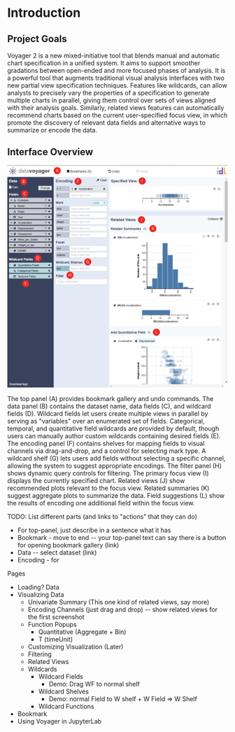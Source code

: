 # Introduction

## Project Goals

Voyager 2 is a new mixed-initiative tool that blends manual and automatic chart specification in a unified system. It aims to support smoother gradations between open-ended and more focused phases of analysis. It is a powerful tool that augments traditional visual analysis interfaces with two new partial view specification techniques. Features like wildcards, can allow analysts to precisely vary the properties of a specification to generate multiple charts in parallel, giving them control over sets of views aligned with their analysis goals. Similarly, related views features can automatically recommend charts based on the current user-specified focus view, in which promote the discovery of relevant data fields and alternative ways to summarize or encode the data.

## Interface Overview

![User Interface](.gitbook/assets/ui.png)

The top panel \(A\) provides bookmark gallery and undo commands. The data panel \(B\) contains the dataset name, data fields \(C\), and wildcard fields \(D\). Wildcard fields let users create multiple views in parallel by serving as "variables" over an enumerated set of fields. Categorical, temporal, and quantitative field wildcards are provided by default, though users can manually author custom wildcards containing desired fields \(E\). The encoding panel \(F\) contains shelves for mapping fields to visual channels via drag-and-drop, and a control for selecting mark type. A wildcard shelf \(G\) lets users add fields without selecting a specific channel, allowing the system to suggest appropriate encodings. The filter panel \(H\) shows dynamic query controls for filtering. The primary focus view \(I\) displays the currently specified chart. Related views \(J\) show recommended plots relevant to the focus view. Related summaries \(K\) suggest aggregate plots to summarize the data. Field suggestions \(L\) show the results of encoding one additional field within the focus view.

TODO: List different parts \(and links to "actions" that they can do\)

* For top-panel, just describe in a sentence what it has
* Bookmark - move to end -- your top-panel text can say there is a button for opening bookmark gallery \(link\)
* Data -- select dataset \(link\)
* Encoding - for 

Pages

* Loading? Data
* Visualizing Data
  * Univariate Summary \(This one kind of related views, say more\)
  * Encoding Channels \(just drag and drop\) -- show related views for the first screenshot
  * Function Popups
    * Quantitative \(Aggregate + Bin\)
    * T \(timeUnit\)
  * Customizing Visualization \(Later\)
  * Filtering
  * Related Views
  * Wildcards
    * Wildcard Fields
      * Demo: Drag WF to normal shelf
    * Wildcard Shelves
      * Demo: normal Field to W shelf + W Field =&gt; W Shelf
    * Wildcard Functions
* Bookmark
* Using Voyager in JupyterLab

